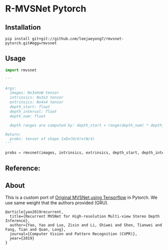 # R-MVSNet Pytorch

## Installation

```
pip install git+git://github.com/leejaeyong7/rmvsnet-pytorch.git#egg=rmvsnet
```

## Usage

```python
import rmvsnet

'''

Args: 
  images: Nx3xHxW tensor
  intrinsics: Nx3x3 tensor
  extrinsics: Nx4x4 tensor
  depth_start: float
  depth_interval: float
  depth_num: float

  depth ranges are computed by: depth_start + range(depth_num) * depth_interval

Return:
  probs: tensor of shape 1xDx(H/4)x(W/4)
'''

probs = rmvsnet(images, intrinsics, extrinsics, depth_start, depth_interval, depth_num)
```

## Reference:

## About
This is a custom port of [Original MVSNet using Tensorflow](https://github.com/YoYo000/MVSNet) in Pytorch.
We use same weight that the authors provided (GRU).
```
@article{yao2019recurrent,
  title={Recurrent MVSNet for High-resolution Multi-view Stereo Depth Inference},
  author={Yao, Yao and Luo, Zixin and Li, Shiwei and Shen, Tianwei and Fang, Tian and Quan, Long},
  journal={Computer Vision and Pattern Recognition (CVPR)},
  year={2019}
}
```

